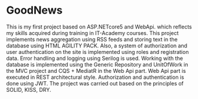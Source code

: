 # GoodNews
This is my first project based on ASP.NETcore5 and WebApi. which reflects my skills acquired during training in IT-Academy courses.
This project implements news aggregation using RSS feeds and storing text in the database using HTML AGILITY PACK. Also, a system of authorization and user authentication on the site is implemented using roles and registration data.
Error handling and logging using Serilog is used.
Working with the database is implemented using the Generic Repository and UnitOfWork in the MVC project  and CQS + MediatR in the Web Api part.
Web Api part is executed in REST architectural style. Authorization and authentication is done using JWT.
The project was carried out based on the principles of SOLID, KISS, DRY.
